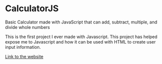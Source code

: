 # CalculatorJS
Basic Calculator made with JavaScript that can add, subtract, multiple, and divide whole numbers

This is the first project I ever made with Javascript. This project has helped expose me to Javascript and how it can be used with HTML to create user input information.

[Link to the website](https://dorwinl3894.github.io/CalculatorJS/)
